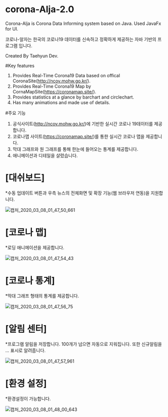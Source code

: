 # corona-Alja-2.0
Corona-Alja is Corona Data Informing system based on Java. Used JavaFx for UI.

코로나-알자는 한국의 코로나19 데이터를 신속하고 정확하게 제공하는 자바 기반의 프로그램 입니다.

Created By Taehyun Dev.

#Key features
1. Provides Real-Time Corona19 Data based on offical CoronaSite(http://ncov.mohw.go.kr/).
2. Provides Real-Time Corona19 Map by CornaMapSite(https://coronamap.site/).
3. Provides statistics at a glance by barchart and circlechart.
4. Has many animations and made use of details.

#주요 기능
1. 공식사이트(http://ncov.mohw.go.kr/)에 기반한 실시간 코로나 19데이터를 제공합니다.
2. 코로나맵 사이트(https://coronamap.site/)를 통한 실시간 코로나 맵을 제공합니다.
3. 막대 그래프와 원 그래프를 통해 한눈에 들어오는 통계를 제공합니다.
4. 애니메이션과 디테일을 살렸습니다.

# [대쉬보드] 
 *수동 업데이트 버튼과 우측 뉴스의 전체화면 및 확장 기능(웹 브라우저 연동)을 지원합니다.

![캡처_2020_03_08_01_47_50_661](https://user-images.githubusercontent.com/61714078/76147375-0967ea00-60df-11ea-9e2c-49b78c1c0c42.png)

# [코로나 맵] 
 *로딩 애니메이션을 제공합니다.

![캡처_2020_03_08_01_47_54_43](https://user-images.githubusercontent.com/61714078/76147398-3ae0b580-60df-11ea-8ae7-e9121f68e002.png)

# [코로나 통계] 
 *막대 그래프 형태의 통계를 제공합니다.

![캡처_2020_03_08_01_47_56_75](https://user-images.githubusercontent.com/61714078/76147408-4d5aef00-60df-11ea-9c2a-79020faf1e02.png)

# [알림 센터] 
 *프로그램 알림을 저장합니다. 100개가 넘으면 자동으로 지워집니다. 또한 신규알림을 ... 표시로 알려줍니다.

![캡처_2020_03_08_01_47_57_961](https://user-images.githubusercontent.com/61714078/76147416-5e0b6500-60df-11ea-8454-16734544d81c.png)

# [환경 설정] 
 *환경설정이 가능합니다.

![캡처_2020_03_08_01_48_00_643](https://user-images.githubusercontent.com/61714078/76147428-7aa79d00-60df-11ea-8439-a357e35233a3.png)

